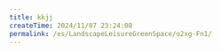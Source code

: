 ```yaml
---
title: kkjj
createTime: 2024/11/07 23:24:08
permalink: /es/LandscapeLeisureGreenSpace/o2xg-Fn1/
---
```

